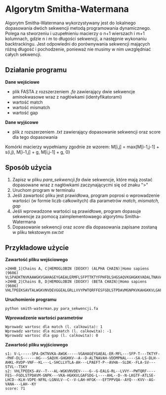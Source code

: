 # Algorytm Smitha-Watermana

Algorytm Smitha-Watermana wykorzystywany jest do lokalnego dopasowania dwóch sekwencji metodą programowania dynamicznego. Polega na stworzeniu i uzupełnieniu macierzy o n+1 wierszach i m+1 kolumnach, gdzie n i m to długości sekwencji, a następnie wykonaniu backtrackingu. Jest odpowiedni do porównywania sekwencji mających różną długość i pochodzenie, ponieważ nie musimy w nim uwzględniać całych sekwencji.

## Działanie programu

**Dane wejściowe**
- plik FASTA z rozszerzeniem *.fa* zawierający dwie sekwencje aminokwasowe wraz z nagłówkami (identyfikatorami)
- wartość match
- wartość mismatch
- wartość gap
  
**Dane wyjścowe**
- plik z rozszerzeniem *.txt* zawierający dopasowanie sekwencji oraz score dla tego dopasowania

Komórki macierzy wypełniamy zgodnie ze wzorem:
M[i,j] = max{M[i-1,j-1] + s(i,j), M[i-1,j] + g, M[i,j-1] + g, 0} 

## Sposób użycia 

1. Zapisz w pliku *para_sekwencji.fa* dwie sekwencje, które mają zostać dopasowane wraz z nagłówkami zaczynającycmi się od znaku ">"
2. Uruchom program w terminalu
3. Jeśli zawartość pliku jest prawidłowa, program poprosi o wprowadzenie wartości (w formie liczb całkowitych) dla parametrów *match, mismatch, gap*
4. Jeśli wprowadzone wartości są prawidłowe, program dopasuje sekwencje za pomocą zaimplementowaego algorytmu Smitha-Watermana
5. Dopasowanie sekwencji oraz *score* dla dopasowania zapisane zostaną w pliku tekstowym *sw.txt*

## Przykładowe użycie

**Zawartość pliku wejściowego**
```
>2HHB_1|Chains A, C|HEMOGLOBIN (DEOXY) (ALPHA CHAIN)|Homo sapiens (9606)
VLSPADKTNVKAAWGKVGAHAGEYGAEALERMFLSFPTTKTYFPHFDLSHGSAQVKGHGKKVADALTNAVAHVDDMPNALSALSDLHAHKLRVDPVNFKLLSHCLLVTLAAHLPAEFTPAVHASLDKFLASVSTVLTSKYR
>2HHB_2|Chains B, D|HEMOGLOBIN (DEOXY) (BETA CHAIN)|Homo sapiens (9606)
VHLTPEEKSAVTALWGKVNVDEVGGEALGRLLVVYPWTQRFFESFGDLSTPDAVMGNPKVKAHGKKVLGAFSDGLAHLDNLKGTFATLSELHCDKLHVDPENFRLLGNVLVCVLAHHFGKEFTPPVQAAYQKVVAGVANALAHKYH
```

**Uruchomienie programu**
```
python smith-waterman.py para_sekwencji.fa
```

**Wprowadzenie wartości parametrów**
```
Wprowadz wartosc dla match (l. calkowita): 1
Wprowadz wartosc dla mismatch (l. calkowita): -1
Wprowadz wartosc dla gap (l. calkowita): 0
```

**Zawartość pliku wyjściowego**
```
s1: V-L-----SPA-DKTNVKA-AWGK-----VGAHAGEYGAEAL-ER-MFL---SFP-T---TKTYF--PHF-DLS------HG---SAQVK-GHGKKV--A--D-ALTNAVAH-VDDMPNAL----SA-LS-DLH--AHKL-RVDP-VNF--KL---L-SHCLLVTLA-AH---LPAEFT-P--AVHA--SLDK--FLA-SV---STVL--TSKY
s2: VHLTPEEKS-AV--T---AL-WGKVNVDEV----G--G-EALG-RL--LVVY--PWTQRF----FES--FGDLSTPDAVM-GNPK---VKA-HGKKVLGAFSDG-L----AHL--D--N-LKGTF-ATLSE-LHCD--KLH-VDPE-NFRL-LGNVLV--C--V-LAH-HFGK---EFTPPVQA--AYQ---KVV--AG-VANA---LAH--KY
score: 71
```
